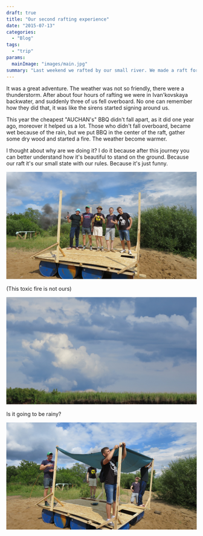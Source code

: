 ```yaml
---
draft: true
title: "Our second rafting experience"
date: "2015-07-13"
categories:
  - "Blog"
tags:
  - "trip"
params:
  mainImage: "images/main.jpg"
summary: "Last weekend we rafted by our small river. We made a raft for 6 hours, sailed on it for about 11 hours and covered about 15 kilometers."
---
```


It was a great adventure. The weather was not so friendly, there were a thunderstorm. After about four hours of rafting we were in Ivan'kovskaya backwater, and suddenly three of us fell overboard. No one can remember how they did that, it was like the sirens started signing around us.

This year the cheapest "AUCHAN's" BBQ didn't fall apart, as it did one year ago, moreover it helped us a lot. Those who didn't fall overboard, became wet because of the rain, but we put BBQ in the center of the raft, gather some dry wood and started a fire. The weather become warmer.

I thought about why are we doing it? I do it because after this journey you can better understand how it's beautiful to stand on the ground. Because our raft it's our small state with our rules. Because it's just funny.

![Hand-made raft 2015](images/IMG_1840.jpg)

(This toxic fire is not ours)

![Hand-made raft 2015](images/IMG_1857.jpg)

Is it going to be rainy?

![Hand-made raft 2015](images/IMG_1842.jpg)
